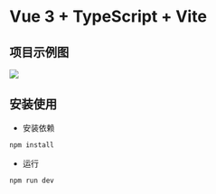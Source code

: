 # Vue 3 + TypeScript + Vite

## 项目示例图

<img src="https://s1.ax1x.com/2022/11/15/zAzP7n.png" />


## 安装使用

- 安装依赖

```bash
npm install
```

- 运行

```bash
npm run dev
```
